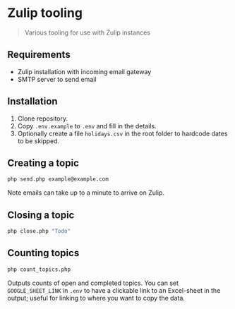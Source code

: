 # Zulip tooling
> Various tooling for use with Zulip instances

## Requirements
- Zulip installation with incoming email gateway
- SMTP server to send email

## Installation
1. Clone repository.
1. Copy `.env.example` to `.env` and fill in the details.
1. Optionally create a file `holidays.csv` in the root folder to hardcode dates to be skipped.

## Creating a topic
```bash
php send.php example@example.com
```

Note emails can take up to a minute to arrive on Zulip.

## Closing a topic
```bash
php close.php "Todo"
```

## Counting topics
```bash
php count_topics.php
```

Outputs counts of open and completed topics. You can set `GOOGLE_SHEET_LINK` in `.env` to have a clickable link to an Excel-sheet in the output; useful for linking to where you want to copy the data.
